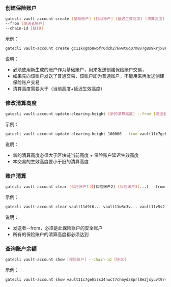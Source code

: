 
### 创建保险账户

```bash
gatecli vault-account create [基础账户] [找回账户] [延迟生效高度] [清算高度] [转移代币数量] 
--from [发送者账户] 
--chain-id [链ID]
```

示例：

```bash
gatecli vault-account create gc11kxgm58wpfr6dch276wwtuq07m8v7g8s9krjx88 gc11t83m7mngzjzef9dke2avjfe0ws3933kplgs4wx 38 300 30gc --from gc11kxgm58wpfr6dch276wwtuq07m8v7g8s9krjx88 --chain-id testnet
```

说明：

* 必须使用新生成的账户作为基础账户，用来发送创建保险账户交易，
* 如果先向该账户发送了普通交易，该账户即为普通账户，不能用来再发送创建保险账户交易
* 清算高度需要大于（当前高度+延迟生效高度）


### 修改清算高度 

```bash
gatecli vault-account update-clearing-height [新的清算高度] --from [发送者账户] --chain-id [链ID]
```

示例：

```bash
gatecli vault-account update-clearing-height 100000 --from vault11c7geh5zs34nwct7chmyda8prl8e2jsyuvt9r49 --chain-id testnet
```

说明：

* 新的清算高度必须大于区块链当前高度 + 保险账户延迟生效高度
* 本交易的生效高度要小于旧的清算高度


### 账户清算
```bash
gatecli vault-account clear [保险账户1]([保险账户2] [保险账户3]...) --from [发送者账户] --chain-id [链ID]
```

示例：

```bash
gatecli vault-account clear vault11d9t6... vault11w8c3v... vault11v5s2... --from gc11t83m7mngzjzef9dke2avjfe0ws3933kplgs4wx --chain-id testnet
```

说明：

* 发送者--from，必须是此保险账户的安全账户
* 所有的保险账户的清算高度都必须达到

### 查询账户余额
```bash
gatecli vault-account show [保险账户] --chain-id [链ID]
```

示例：

```bash
gatecli vault-account show vault11c7geh5zs34nwct7chmyda8prl8e2jsyuvt9r49 --chain-id testnet
```
